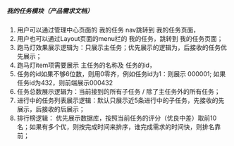 ##### 我的任务模块（产品需求文档）

1. 用户可以通过管理中心页面的 我的任务 nav跳转到 我的任务页面，
2. 用户也可以通过Layout页面的menu栏的 我的任务，跳转到  我的任务页面；
3. 跑马灯效果展示逻辑为：只展示主任务；优先展示的逻辑为，后接收的任务优先展示；
4. 跑马灯item项需要展示 主任务的名称及 任务的id，
5. 任务的id如果不够6位数，则用0零齐，例如任务id为1：则展示 000001; 如果任务id为432，则前端展示000432
6. 任务总数展示逻辑为：当前接到的所有子任务 /  除了主任务外的所有任务；
7. 进行中的任务列表展示逻辑：默认只展示近5条进行中的子任务，先接收的先展示，后接收的后展示；
8. 排行榜逻辑： 优先展示数据库，按照当前任务的评分（优良中差）取前10名；如果有多个优，则按完成时间来排序，谁完成需求的时间快，则排名靠前；